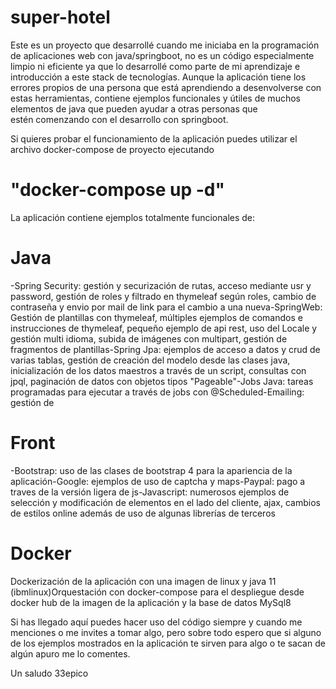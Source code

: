 # super-hotel
Este es un proyecto que desarrollé cuando me iniciaba en la programación de aplicaciones web con java/springboot, no es un código especialmente limpio ni eficiente ya que lo desarrollé como parte de mi aprendizaje e introducción a este stack de tecnologías. Aunque la aplicación tiene los errores propios de una persona que está aprendiendo a desenvolverse con estas herramientas, contiene ejemplos funcionales y útiles de muchos elementos de java que pueden ayudar a otras personas que estén comenzando con el desarrollo con springboot.

Si quieres probar el funcionamiento de la aplicación puedes utilizar el archivo docker-compose de proyecto ejecutando 

# "docker-compose up -d"

La aplicación contiene ejemplos totalmente funcionales de:
# Java
-Spring Security: gestión y securización de rutas, acceso mediante usr y password, gestión de roles y filtrado en thymeleaf según roles, cambio de contraseña y envio por mail de link para el cambio a una nueva-SpringWeb: Gestión de plantillas con thymeleaf, múltiples ejemplos de comandos e instrucciones de thymeleaf, pequeño ejemplo de api rest, uso del Locale y gestión multi idioma, subida de imágenes con multipart, gestión de fragmentos de plantillas-Spring Jpa: ejemplos de acceso a datos y crud de varias tablas, gestión de creación del modelo desde las clases java, inicialización de los datos maestros a través de un script, consultas con jpql, paginación de datos con objetos tipos "Pageable"-Jobs Java: tareas programadas para ejecutar a través de jobs con @Scheduled-Emailing: gestión de

# Front
-Bootstrap: uso de las clases de bootstrap 4 para la apariencia de la aplicación-Google: ejemplos de uso de captcha y maps-Paypal: pago a traves de la versión ligera de js-Javascript: numerosos ejemplos de selección y modificación de elementos en el lado del cliente, ajax, cambios de estilos online además de uso de algunas librerías de terceros

# Docker
Dockerización de la aplicación con una imagen de linux y java 11 (ibmlinux)Orquestación con docker-compose para el despliegue desde docker hub de la imagen de la aplicación y la base de datos MySql8

Si has llegado aquí puedes hacer uso del código siempre y cuando me menciones o me invites a tomar algo, pero sobre todo espero que si alguno de los ejemplos mostrados en la aplicación te sirven para algo o te sacan de algún apuro me lo comentes.

Un saludo 33epico 
